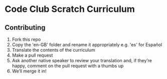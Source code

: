 # Code Club Scratch Curriculum

## Contributing

1. Fork this repo
2. Copy the 'en-GB' folder and rename it appropriately e.g. 'es' for Español
3. Translate the contents of the curriculum
4. Make a pull request
5. Ask another native speaker to review your translation and, if they’re happy, comment on the pull request with a thumbs up
6. We’ll merge it in!
